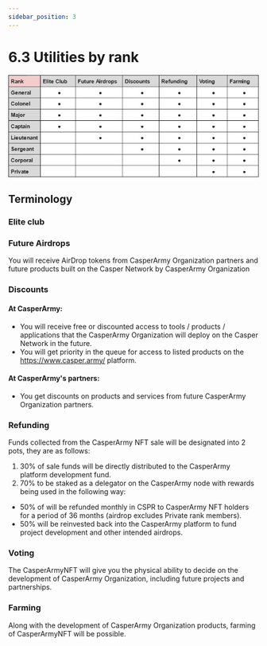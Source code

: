 ```yaml
---
sidebar_position: 3
---
```


# 6.3 Utilities by rank

![alt-text](../pic/casperarmy_nft_utilities_by_rank.jpg)

## Terminology

### Elite club

### Future Airdrops
You will receive AirDrop tokens from CasperArmy Organization partners and future products built on the Casper Network by CasperArmy Organization

### Discounts

#### At CasperArmy:
- You will receive free or discounted access to tools / products / applications that the CasperArmy Organization will deploy on the Casper Network in the future.
- You will get priority in the queue for access to listed products on the https://www.casper.army/ platform.

#### At CasperArmy's partners:
- You get discounts on products and services from future CasperArmy Organization partners.

### Refunding
Funds collected from the CasperArmy NFT sale will be designated into 2 pots, they are as follows:
1. 30% of sale funds will be directly distributed to the CasperArmy platform development fund.
2. 70% to be staked as a delegator on the CasperArmy node with rewards being used in the following way:
- 50% of will be refunded monthly in CSPR to CasperArmy NFT holders for a period of 36 months (airdrop excludes Private rank members).
- 50% will be reinvested back into the CasperArmy platform to fund
project development and other intended airdrops.

### Voting
The CasperArmyNFT will give you the physical ability to decide on the development of CasperArmy Organization, including future projects and partnerships.


### Farming
Along with the development of CasperArmy Organization products, farming of CasperArmyNFT will be possible.

